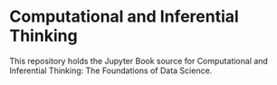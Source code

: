 # Computational and Inferential Thinking

This repository holds the Jupyter Book source for Computational and Inferential
Thinking: The Foundations of Data Science.